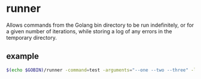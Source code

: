 # runner

Allows commands from the Golang bin directory to be run indefinitely, or for a given number of iterations, while storing a log of any errors in the temporary directory.

## example

```bash
$(echo $GOBIN)/runner -command=test -arguments="--one --two --three" -log -verbose -sleep=10ms -iterations=5
```
